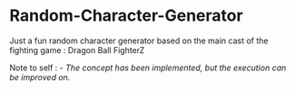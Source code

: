 # Random-Character-Generator

Just a fun random character generator based on the main cast of the fighting game : Dragon Ball FighterZ

Note to self :
_- The concept has been implemented, but the execution can be improved on._
